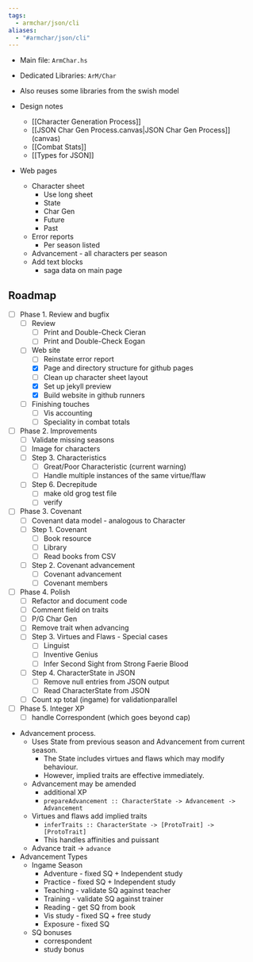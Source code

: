 ```yaml
---
tags:
  - armchar/json/cli
aliases:
  - "#armchar/json/cli"
---
```

+ Main file: `ArmChar.hs`
+ Dedicated Libraries: `ArM/Char`
+ Also reuses some libraries from the swish model
+ Design notes
	+ [[Character Generation Process]]
	+ [[JSON Char Gen Process.canvas|JSON Char Gen Process]] (canvas)
	+ [[Combat Stats]]
	+ [[Types for JSON]]


+ Web pages
	+ Character sheet
		+ Use long sheet
		+ State
		+ Char Gen
		+ Future
		+ Past
	+ Error reports
		+ Per season listed
	+ Advancement - all characters per season
	+ Add text blocks
		+ saga data on main page

## Roadmap
+ [ ] Phase 1. Review and bugfix
	+ [ ] Review
		+ [ ] Print and Double-Check Cieran
		+ [ ] Print and Double-Check Eogan
	+ [ ] Web site
		+ [ ] Reinstate error report
		+ [x] Page and directory structure for github pages
		+ [ ] Clean up character sheet layout
		+ [x] Set up jekyll preview
		+ [x] Build website in github runners
	+ [ ] Finishing touches
		+ [ ] Vis accounting
		+ [ ] Speciality in combat totals
+ [ ] Phase 2. Improvements
	+ [ ] Validate missing seasons
	+ [ ] Image for characters
	+ [ ] Step 3. Characteristics
		+ [ ] Great/Poor Characteristic (current warning)
		+ [ ] Handle multiple instances of the same virtue/flaw
	+ [ ] Step 6. Decrepitude
		+ [ ] make old grog test file
		+ [ ] verify
+ [ ] Phase 3. Covenant
	+ [ ] Covenant data model - analogous to Character
	+ [ ] Step 1. Covenant
		+ [ ] Book resource
		+ [ ] Library
		+ [ ] Read books from CSV
	+ [ ] Step 2. Covenant advancement
		+ [ ] Covenant advancement
		+ [ ] Covenant members
+ [ ] Phase 4. Polish
	+ [ ] Refactor and document code
	+ [ ] Comment field on traits
	+ [ ]  P/G Char Gen
	+ [ ] Remove trait when advancing
	+ [ ] Step 3. Virtues and Flaws - Special cases
		+ [ ] Linguist
		+ [ ] Inventive Genius
		+ [ ] Infer Second Sight from Strong Faerie Blood
	+ [ ] Step 4.  CharacterState in JSON
		+ [ ] Remove null entries from JSON output
		+ [ ] Read CharacterState from JSON
	+ [ ] Count xp total (ingame) for validationparallel
+ [ ] Phase 5. Integer XP
	+ [ ] handle Correspondent (which goes beyond cap)

+ Advancement process.
    + Uses State from previous season and Advancement from current season.
        + The State includes virtues and flaws which may modify behaviour.
        + However, implied traits are effective immediately.
    + Advancement may be amended
        + additional XP
        + `prepareAdvancement :: CharacterState -> Advancement -> Advancement`
    + Virtues and flaws add implied traits
        + `inferTraits :: CharacterState -> [ProtoTrait] -> [ProtoTrait]`
        + This handles affinities and puissant
    + Advance trait $\to$  `advance`
+ Advancement Types
	+ Ingame Season
		+ Adventure - fixed SQ + Independent study
		+ Practice - fixed SQ + Independent study
		+ Teaching - validate SQ against teacher
		+ Training - validate SQ against trainer
		+ Reading - get SQ from book
		+ Vis study - fixed SQ + free study
		+ Exposure - fixed SQ
	+ SQ bonuses
		+ correspondent
		+ study bonus
